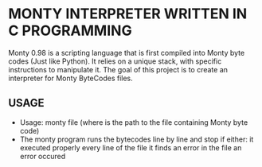 # MONTY INTERPRETER WRITTEN IN C PROGRAMMING
Monty 0.98 is a scripting language that is first compiled into Monty byte codes (Just like Python). It relies on a unique stack, with specific instructions to manipulate it. The goal of this project is to create an interpreter for Monty ByteCodes files.
## USAGE
- Usage: monty file (where <file> is the path to the file containing Monty byte code)
- The monty program runs the bytecodes line by line and stop if either:
it executed properly every line of the file
it finds an error in the file
an error occured
